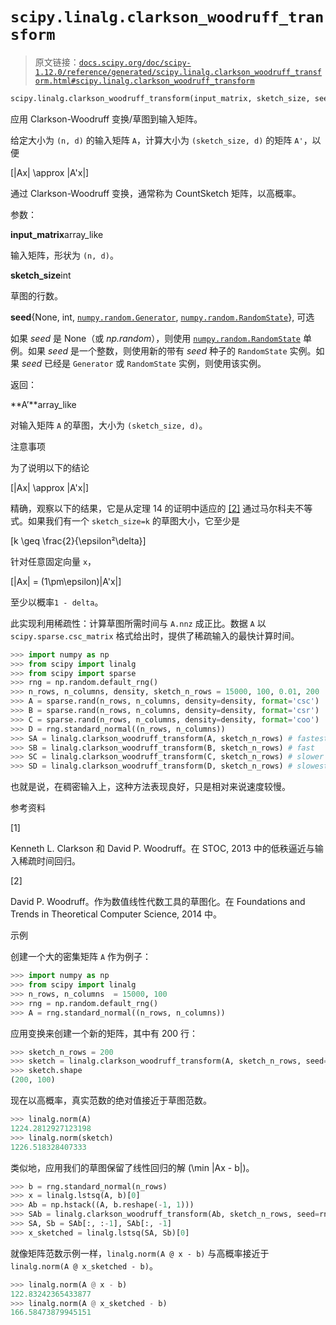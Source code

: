 # `scipy.linalg.clarkson_woodruff_transform`

> 原文链接：[`docs.scipy.org/doc/scipy-1.12.0/reference/generated/scipy.linalg.clarkson_woodruff_transform.html#scipy.linalg.clarkson_woodruff_transform`](https://docs.scipy.org/doc/scipy-1.12.0/reference/generated/scipy.linalg.clarkson_woodruff_transform.html#scipy.linalg.clarkson_woodruff_transform)

```py
scipy.linalg.clarkson_woodruff_transform(input_matrix, sketch_size, seed=None)
```

应用 Clarkson-Woodruff 变换/草图到输入矩阵。

给定大小为 `(n, d)` 的输入矩阵 `A`，计算大小为 `(sketch_size, d)` 的矩阵 `A'`，以便

\[\|Ax\| \approx \|A'x\|\]

通过 Clarkson-Woodruff 变换，通常称为 CountSketch 矩阵，以高概率。

参数：

**input_matrix**array_like

输入矩阵，形状为 `(n, d)`。

**sketch_size**int

草图的行数。

**seed**{None, int, [`numpy.random.Generator`](https://numpy.org/devdocs/reference/random/generator.html#numpy.random.Generator "(在 NumPy v2.0.dev0 中)"), [`numpy.random.RandomState`](https://numpy.org/devdocs/reference/random/legacy.html#numpy.random.RandomState "(在 NumPy v2.0.dev0 中)")}, 可选

如果 *seed* 是 None（或 *np.random*），则使用 [`numpy.random.RandomState`](https://numpy.org/devdocs/reference/random/legacy.html#numpy.random.RandomState "(在 NumPy v2.0.dev0 中)") 单例。如果 *seed* 是一个整数，则使用新的带有 *seed* 种子的 `RandomState` 实例。如果 *seed* 已经是 `Generator` 或 `RandomState` 实例，则使用该实例。

返回：

**A’**array_like

对输入矩阵 `A` 的草图，大小为 `(sketch_size, d)`。

注意事项

为了说明以下的结论

\[\|Ax\| \approx \|A'x\|\]

精确，观察以下的结果，它是从定理 14 的证明中适应的 [[2]](#rc781ce4e1ea0-2) 通过马尔科夫不等式。如果我们有一个 `sketch_size=k` 的草图大小，它至少是

\[k \geq \frac{2}{\epsilon²\delta}\]

针对任意固定向量 `x`，

\[\|Ax\| = (1\pm\epsilon)\|A'x\|\]

至少以概率`1 - delta`。

此实现利用稀疏性：计算草图所需时间与 `A.nnz` 成正比。数据 `A` 以 `scipy.sparse.csc_matrix` 格式给出时，提供了稀疏输入的最快计算时间。

```py
>>> import numpy as np
>>> from scipy import linalg
>>> from scipy import sparse
>>> rng = np.random.default_rng()
>>> n_rows, n_columns, density, sketch_n_rows = 15000, 100, 0.01, 200
>>> A = sparse.rand(n_rows, n_columns, density=density, format='csc')
>>> B = sparse.rand(n_rows, n_columns, density=density, format='csr')
>>> C = sparse.rand(n_rows, n_columns, density=density, format='coo')
>>> D = rng.standard_normal((n_rows, n_columns))
>>> SA = linalg.clarkson_woodruff_transform(A, sketch_n_rows) # fastest
>>> SB = linalg.clarkson_woodruff_transform(B, sketch_n_rows) # fast
>>> SC = linalg.clarkson_woodruff_transform(C, sketch_n_rows) # slower
>>> SD = linalg.clarkson_woodruff_transform(D, sketch_n_rows) # slowest 
```

也就是说，在稠密输入上，这种方法表现良好，只是相对来说速度较慢。

参考资料

[1]

Kenneth L. Clarkson 和 David P. Woodruff。在 STOC, 2013 中的低秩逼近与输入稀疏时间回归。

[2]

David P. Woodruff。作为数值线性代数工具的草图化。在 Foundations and Trends in Theoretical Computer Science, 2014 中。

示例

创建一个大的密集矩阵 `A` 作为例子：

```py
>>> import numpy as np
>>> from scipy import linalg
>>> n_rows, n_columns  = 15000, 100
>>> rng = np.random.default_rng()
>>> A = rng.standard_normal((n_rows, n_columns)) 
```

应用变换来创建一个新的矩阵，其中有 200 行：

```py
>>> sketch_n_rows = 200
>>> sketch = linalg.clarkson_woodruff_transform(A, sketch_n_rows, seed=rng)
>>> sketch.shape
(200, 100) 
```

现在以高概率，真实范数的绝对值接近于草图范数。

```py
>>> linalg.norm(A)
1224.2812927123198
>>> linalg.norm(sketch)
1226.518328407333 
```

类似地，应用我们的草图保留了线性回归的解 \(\min \|Ax - b\|\)。

```py
>>> b = rng.standard_normal(n_rows)
>>> x = linalg.lstsq(A, b)[0]
>>> Ab = np.hstack((A, b.reshape(-1, 1)))
>>> SAb = linalg.clarkson_woodruff_transform(Ab, sketch_n_rows, seed=rng)
>>> SA, Sb = SAb[:, :-1], SAb[:, -1]
>>> x_sketched = linalg.lstsq(SA, Sb)[0] 
```

就像矩阵范数示例一样，`linalg.norm(A @ x - b)` 与高概率接近于 `linalg.norm(A @ x_sketched - b)`。

```py
>>> linalg.norm(A @ x - b)
122.83242365433877
>>> linalg.norm(A @ x_sketched - b)
166.58473879945151 
```
